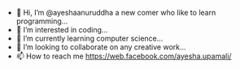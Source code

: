 - 👋 Hi, I’m @ayeshaanuruddha a new comer who like to learn programming...
- 👀 I’m interested in coding...
- 🌱 I’m currently learning computer science...
- 💞️ I’m looking to collaborate on any creative work...
- 📫 How to reach me https://web.facebook.com/ayesha.upamali/

<!---
ayeshaanuruddha/ayeshaanuruddha is a ✨ special ✨ repository because its `README.md` (this file) appears on your GitHub profile.
You can click the Preview link to take a look at your changes.
--->
